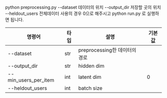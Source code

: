 python preprocessing.py --dataset 데이터의 위치 --output_dir 저장할 곳의 위치 --heldout_users 전체데이터 사용의 경우 0으로 해주시고
python run.py 로 실행하면 됩니다.

|명령어|타입|설명|기본값|
|------|---|---|---|
|--dataset|str|preprocessing한 데이터의 경로||
|--output_dir|str|hidden dim||
|--min_users_per_item|int|latent dim|0|
|--heldout_users|int|batch size||
